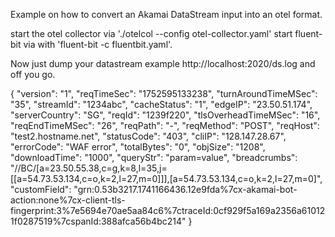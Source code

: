 Example on how to convert an Akamai DataStream input into an otel format.

start the otel collector via './otelcol --config otel-collector.yaml'
start fluent-bit via with 'fluent-bit -c fluentbit.yaml'.

Now just dump your datastream example http://localhost:2020/ds.log and off you go.

{
  "version": "1",
  "reqTimeSec": "1752595133238",
  "turnAroundTimeMSec": "35",
  "streamId": "1234abc",
  "cacheStatus": "1",
  "edgeIP": "23.50.51.174",
  "serverCountry": "SG",
  "reqId": "1239f220",
  "tlsOverheadTimeMSec": "16",
  "reqEndTimeMSec": "26",
  "reqPath": "-",
  "reqMethod": "POST",
  "reqHost": "test2.hostname.net",
  "statusCode": "403",
  "cliIP": "128.147.28.67",
  "errorCode": "WAF error",
  "totalBytes": "0",
  "objSize": "1208",
  "downloadTime": "1000",
  "queryStr": "param=value",
  "breadcrumbs": "//BC/[a=23.50.55.38,c=g,k=8,l=35,j=[[a=54.73.53.134,c=o,k=2,l=27,m=0]]],[a=54.73.53.134,c=o,k=2,l=27,m=0]",
  "customField": "grn:0.53b3217.1741166436.12e9fda%7cx-akamai-bot-action:none%7cx-client-tls-fingerprint:3%7e5694e70ae5aa84c6%7ctraceId:0cf929f5a169a2356a610121f0287519%7cspanId:388afca56b4bc214"
}

